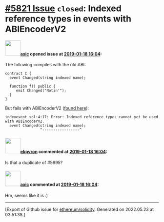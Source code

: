 # [\#5821 Issue](https://github.com/ethereum/solidity/issues/5821) `closed`: Indexed reference types in events with ABIEncoderV2

#### <img src="https://avatars.githubusercontent.com/u/20340?v=4" width="50">[axic](https://github.com/axic) opened issue at [2019-01-18 16:04](https://github.com/ethereum/solidity/issues/5821):

The following compiles with the old ABI:
```
contract C {
  event Changed(string indexed name);

  function f() public {
     emit Changed("Notin'");
  }
}
```

But fails with ABIEncoderV2 ([found here](https://github.com/ethereum/solidity/pull/5102#issuecomment-424809369)):
```
indexevent.sol:4:17: Error: Indexed reference types cannot yet be used with ABIEncoderV2.
  event Changed(string indexed name);
                ^-----------------^
```


#### <img src="https://avatars.githubusercontent.com/u/1347491?v=4" width="50">[ekpyron](https://github.com/ekpyron) commented at [2019-01-18 16:04](https://github.com/ethereum/solidity/issues/5821#issuecomment-455597948):

Is that a duplicate of #5695?

#### <img src="https://avatars.githubusercontent.com/u/20340?v=4" width="50">[axic](https://github.com/axic) commented at [2019-01-18 16:04](https://github.com/ethereum/solidity/issues/5821#issuecomment-455598556):

Hm, seems like it is :)


-------------------------------------------------------------------------------



[Export of Github issue for [ethereum/solidity](https://github.com/ethereum/solidity). Generated on 2022.05.23 at 03:51:38.]
